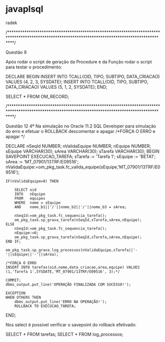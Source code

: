 # javaplsql
radek


/**************************************************************************************************************************************************/

Questão 9

Após rodar o script de geração da Procedure e da Função rodar o script para testar o procedimento:

DECLARE 
BEGIN
	INSERT INTO TCALL(OID, TIPO, SUBTIPO, DATA_CRIACAO) VALUES (4, 2, 3, SYSDATE);
	INSERT INTO TCALL(OID, TIPO, SUBTIPO, DATA_CRIACAO) VALUES (5, 1, 2, SYSDATE);
END;

SELECT * FROM OM_RECORD;

/**************************************************************************************************************************************************/

Questão 12 4º Na simulação no Oracle 11.2 SQL Developer para simulação do erro e efetuar o ROLLBACK descomentar e apagar /*FORÇA O ERRO e apagar */

DECLARE
  nSeqId NUMBER;
  nValidaEquipe NUMBER;
  nEquipe NUMBER;
  sEquipe VARCHAR(30);
  sArea VARCHAR(30);
  sTarefa VARCHAR(30);
BEGIN
	SAVEPOINT EXECUCAO_TAREFA; 
	sTarefa := 'Tarefa 1';
	sEquipe := 'BETA1';
	sArea	:= 'MT_07901/13TRF/E09516';
	nValidaEquipe:=om_pkg_task.fc_valida_equipe(sEquipe,'MT_07901/13TRF/E09516');
	
	IF(nValidaEquipe=0) THEN
		
		SELECT oid
		INTO   nEquipe 
		FROM   equipes 
		WHERE  nome = sEquipe
		AND    nome_b1||'/'||nome_b2||'/'||nome_b3 = sArea;
		
		nSeqId:=om_pkg_task.fc_sequencia_tarefa();
		om_pkg_task.sp_grava_tarefa(nSeqId,sTarefa,sArea,nEquipe);
	ELSE
		nSeqId:=om_pkg_task.fc_sequencia_tarefa();
		nEquipe:=0;
		om_pkg_task.sp_grava_tarefa(nSeqId,sTarefa,sArea,nEquipe);
	END IF;
	
	om_pkg_task.sp_grava_log_processos(nValidaEquipe,sTarefa||'-'||sEquipe||'-'||sArea);
	
	/*FORÇA O ERRO
	INSERT INTO tarefas(oid,nome,data_criacao,area,equipe) VALUES
	(1,'Tarefa 1',SYSDATE,'MT_07901/13TRF/E09516', 3);*/
	
	COMMIT;
	dbms_output.put_line('OPERAÇÃO FINALIZADA COM SUCESSO!');  	
	
  	EXCEPTION
	WHEN OTHERS THEN
		dbms_output.put_line('ERRO NA OPERAÇÃO!');
		ROLLBACK TO EXECUCAO_TAREFA;
			
END;

Nos select é possível verificar o savepoint do rollback efetivado:

SELECT * FROM tarefas;
SELECT * FROM log_processos;
